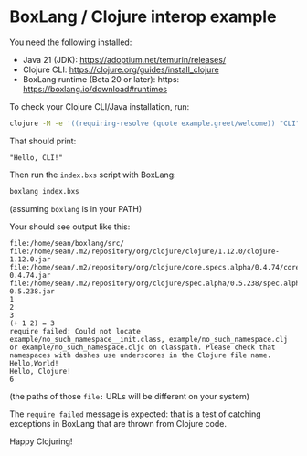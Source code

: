 # BoxLang / Clojure interop example

You need the following installed:
* Java 21 (JDK): https://adoptium.net/temurin/releases/
* Clojure CLI: https://clojure.org/guides/install_clojure
* BoxLang runtime (Beta 20 or later): https: https://boxlang.io/download#runtimes

To check your Clojure CLI/Java installation, run:

```bash
clojure -M -e '((requiring-resolve (quote example.greet/welcome)) "CLI")'
```
That should print:
```
"Hello, CLI!"
```

Then run the `index.bxs` script with BoxLang:

```bash
boxlang index.bxs
```
(assuming `boxlang` is in your PATH)

Your should see output like this:
```
file:/home/sean/boxlang/src/
file:/home/sean/.m2/repository/org/clojure/clojure/1.12.0/clojure-1.12.0.jar
file:/home/sean/.m2/repository/org/clojure/core.specs.alpha/0.4.74/core.specs.alpha-0.4.74.jar
file:/home/sean/.m2/repository/org/clojure/spec.alpha/0.5.238/spec.alpha-0.5.238.jar
1
2
3
(+ 1 2) = 3
require failed: Could not locate example/no_such_namespace__init.class, example/no_such_namespace.clj or example/no_such_namespace.cljc on classpath. Please check that namespaces with dashes use underscores in the Clojure file name.
Hello,World!
Hello, Clojure!
6
```
(the paths of those `file:` URLs will be different on your system)

The `require failed` message is expected: that is a test of catching
exceptions in BoxLang that are thrown from Clojure code.

Happy Clojuring!
